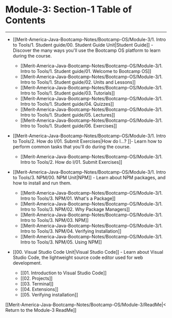 # Module-3: Section-1 Table of Contents
---

- [[Merit-America-Java-Bootcamp-Notes/Bootcamp-OS/Module-3/1. Intro to Tools/1. Student guide/00. Student Guide Unit|Student Guide]] - Discover the many ways you'll use the Bootcamp OS platform to learn during the course.
	- [[Merit-America-Java-Bootcamp-Notes/Bootcamp-OS/Module-3/1. Intro to Tools/1. Student guide/01. Welcome to Bootcamp OS]]
	- [[Merit-America-Java-Bootcamp-Notes/Bootcamp-OS/Module-3/1. Intro to Tools/1. Student guide/02. Units and Lessons]]
	- [[Merit-America-Java-Bootcamp-Notes/Bootcamp-OS/Module-3/1. Intro to Tools/1. Student guide/03. Tutorials]]
	- [[Merit-America-Java-Bootcamp-Notes/Bootcamp-OS/Module-3/1. Intro to Tools/1. Student guide/04. Quizzes]]
	- [[Merit-America-Java-Bootcamp-Notes/Bootcamp-OS/Module-3/1. Intro to Tools/1. Student guide/05. Lectures]]
	- [[Merit-America-Java-Bootcamp-Notes/Bootcamp-OS/Module-3/1. Intro to Tools/1. Student guide/06. Exercises]]


- [[Merit-America-Java-Bootcamp-Notes/Bootcamp-OS/Module-3/1. Intro to Tools/2. How do I/01. Submit Exercises|How do I...? ]]- Learn how to perform common tasks that you'll do during the course.
	- [[Merit-America-Java-Bootcamp-Notes/Bootcamp-OS/Module-3/1. Intro to Tools/2. How do I/01. Submit Exercises]]


- [[Merit-America-Java-Bootcamp-Notes/Bootcamp-OS/Module-3/1. Intro to Tools/3. NPM/00. NPM Unit|NPM]] - Learn about NPM packages, and how to install and run them.
	- [[Merit-America-Java-Bootcamp-Notes/Bootcamp-OS/Module-3/1. Intro to Tools/3. NPM/01. What's a Package]]
	- [[Merit-America-Java-Bootcamp-Notes/Bootcamp-OS/Module-3/1. Intro to Tools/3. NPM/02. Why Package Managers]]
	- [[Merit-America-Java-Bootcamp-Notes/Bootcamp-OS/Module-3/1. Intro to Tools/3. NPM/03. NPM]]
	- [[Merit-America-Java-Bootcamp-Notes/Bootcamp-OS/Module-3/1. Intro to Tools/3. NPM/04. Verifying Installation]]
	- [[Merit-America-Java-Bootcamp-Notes/Bootcamp-OS/Module-3/1. Intro to Tools/3. NPM/05. Using NPM]]


- [[00. Visual Studio Code Unit|Visual Studio Code]] - Learn about Visual Studio Code, the lightweight source code editor used for web development.
	- [[01. Introduction to Visual Studio Code]]
	- [[02. Projects]]
	- [[03. Terminal]]
	- [[04. Extensions]]
	- [[05. Verifying installation]]

[[Merit-America-Java-Bootcamp-Notes/Bootcamp-OS/Module-3/ReadMe|< Return to the Module-3 ReadMe]] 
